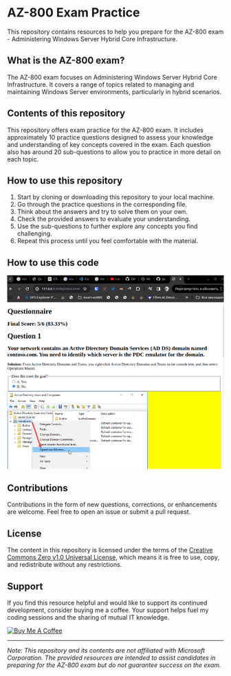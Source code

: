 # AZ-800 Exam Practice

This repository contains resources to help you prepare for the AZ-800 exam - Administering Windows Server Hybrid Core Infrastructure.

## What is the AZ-800 exam?

The AZ-800 exam focuses on Administering Windows Server Hybrid Core Infrastructure. It covers a range of topics related to managing and maintaining Windows Server environments, particularly in hybrid scenarios.

## Contents of this repository

This repository offers exam practice for the AZ-800 exam. It includes approximately 10 practice questions designed to assess your knowledge and understanding of key concepts covered in the exam. Each question also has around 20 sub-questions to allow you to practice in more detail on each topic.

## How to use this repository

1. Start by cloning or downloading this repository to your local machine.
2. Go through the practice questions in the corresponding file.
3. Think about the answers and try to solve them on your own.
4. Check the provided answers to evaluate your understanding.
5. Use the sub-questions to further explore any concepts you find challenging.
6. Repeat this process until you feel comfortable with the material.

## How to use this code

![How to Use This Code](https://raw.githubusercontent.com/pc-aide/az-800/main/HowToUseThisCode.png)

## Contributions

Contributions in the form of new questions, corrections, or enhancements are welcome. Feel free to open an issue or submit a pull request.

## License

The content in this repository is licensed under the terms of the [Creative Commons Zero v1.0 Universal License](https://creativecommons.org/publicdomain/zero/1.0/), which means it is free to use, copy, and redistribute without any restrictions.

## Support

If you find this resource helpful and would like to support its continued development, consider buying me a coffee. Your support helps fuel my coding sessions and the sharing of mutual IT knowledge.

[![Buy Me A Coffee](https://img.shields.io/badge/Buy%20Me%20A%20Coffee--yellow?style=social&logo=buy-me-a-coffee)](Your_Buy_Me_A_Coffee_Link)

---

*Note: This repository and its contents are not affiliated with Microsoft Corporation. The provided resources are intended to assist candidates in preparing for the AZ-800 exam but do not guarantee success on the exam.*
